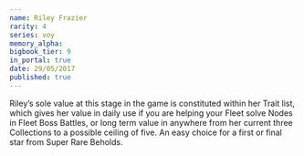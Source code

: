 ```yaml
---
name: Riley Frazier
rarity: 4
series: voy
memory_alpha:
bigbook_tier: 9
in_portal: true
date: 29/05/2017
published: true
---
```


Riley’s sole value at this stage in the game is constituted within her Trait list, which gives her value in daily use if you are helping your Fleet solve Nodes in Fleet Boss Battles, or long term value in anywhere from her current three Collections to a possible ceiling of five. An easy choice for a first or final star from Super Rare Beholds.
